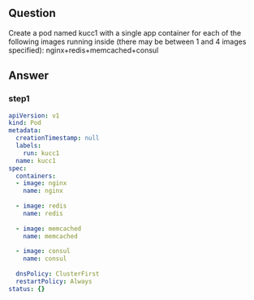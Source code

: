 ## Question
Create a pod named kucc1 with a single app container for each of the following images running inside (there may be between 1 and 4 images specified): nginx+redis+memcached+consul
## Answer
### step1
```yaml
apiVersion: v1
kind: Pod
metadata:
  creationTimestamp: null
  labels:
    run: kucc1
  name: kucc1
spec:
  containers:
  - image: nginx
    name: nginx
    
  - image: redis
    name: redis
    
  - image: memcached
    name: memcached
    
  - image: consul
    name: consul
    
  dnsPolicy: ClusterFirst
  restartPolicy: Always
status: {}

```